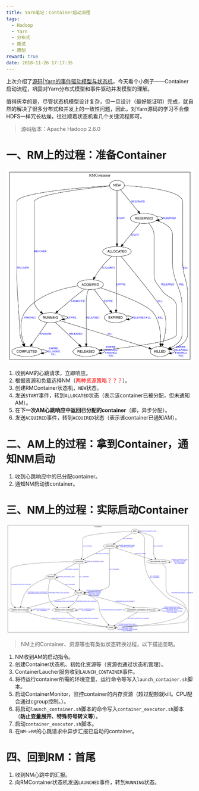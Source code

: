 ```yaml
---
title: Yarn笔记：Container启动流程
tags:
  - Hadoop
  - Yarn
  - 分布式
  - 面试
  - 原创
reward: true
date: 2018-11-26 17:17:35
---
```


上次介绍了[源码|Yarn的事件驱动模型与状态机](/2018/11/20/源码|Yarn的事件驱动模型与状态机/)，今天看个小例子——Container启动流程，巩固对Yarn分布式模型和事件驱动并发模型的理解。

<!--more-->

值得庆幸的是，尽管状态机模型设计复杂，但一旦设计（最好能证明）完成，就自然的解决了很多分布式和并发上的一致性问题，因此，对Yarn源码的学习不会像HDFS一样冗长枯燥，往往顺着状态机看几个关键流程即可。

>源码版本：Apache Hadoop 2.6.0

# 一、RM上的过程：准备Container

![RMContainer](../../qiniu/static/images/Yarn笔记：Container启动流程/RMContainer.png)

1. 收到AM的心跳请求，立即响应。
2. 根据资源和负载选择NM（<font color="red">两种资源策略？？？</font>）。
3. 创建RMContainer状态机，`NEW`状态。
4. 发送`START`事件，转到`ALLOCATED`状态（表示该container已被分配，但未通知AM）。
5. 在**下一次AM心跳响应中返回已分配的container**（即，异步分配）。
6. 发送`ACQUIRED`事件，转到`ACQUIRED`状态（表示该container已通知AM）。

# 二、AM上的过程：拿到Container，通知NM启动

1. 收到心跳响应中的已分配container。
2. 通知NM启动该container。

# 三、NM上的过程：实际启动Container

![NMContainer](../../qiniu/static/images/Yarn笔记：Container启动流程/NMContainer.png)

>NM上的Container、资源等也有类似状态转换过程，以下描述忽略。

1. NM收到AM的启动指令。
2. 创建Container状态机、初始化资源等（资源也通过状态机管理）。
3. ContainerLaucher服务收到`LAUNCH_CONTAINER`事件。
4. 将待运行container所需的环境变量、运行命令等写入`launch_container.sh`脚本。
5. 启动ContainerMonitor，监控container的内存资源（超过配额就kill。CPU配合通过cgroup控制。）。
6. 将启动`launch_container.sh`脚本的命令写入`container_executor.sh`脚本（**防止变量展开、特殊符号转义等**）。
7. 启动`container_executor.sh`脚本。
8. 在`NM->RM`的心跳请求中异步汇报已启动的container。

# 四、回到RM：首尾

1. 收到NM心跳中的汇报。
2. 向RMContainer状态机发送`LAUNCHED`事件，转到`RUNNING`状态。
